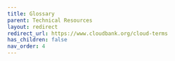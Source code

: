 ```yaml
---
title: Glossary
parent: Technical Resources
layout: redirect
redirect_url: https://www.cloudbank.org/cloud-terms
has_children: false
nav_order: 4
---
```



